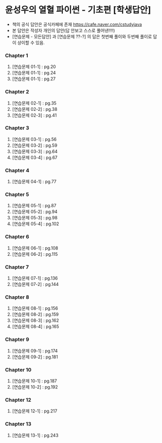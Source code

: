 # 윤성우의 열혈 파이썬 - 기초편 [학생답안]
* 책의 공식 답안은 공식카페에 존재 https://cafe.naver.com/cstudyjava
* 본 답안은 작성자 개인의 답안(답 안보고 스스로 풀어낸!!!!)
* [연습문제 - 모든답안] 과 [연습문제 ??-?] 의 답은 첫번째 풀이와 두번째 풀이로 답이 상이할 수 있음.

### Chapter 1
1. [연습문제 01-1] : pg.20
2. [연습문제 01-1] : pg.24
3. [연습문제 01-1] : pg.27

### Chapter 2
1. [연습문제 02-1] : pg.35
2. [연습문제 02-2] : pg.38
3. [연습문제 02-3] : pg.41

### Chapter 3
1. [연습문제 03-1] : pg.56
2. [연습문제 03-2] : pg.59
3. [연습문제 03-3] : pg.64
4. [연습문제 03-4] : pg.67

### Chapter 4
1. [연습문제 04-1] : pg.77

### Chapter 5
1. [연습문제 05-1] : pg.87
2. [연습문제 05-2] : pg.94
3. [연습문제 05-3] : pg.98
4. [연습문제 05-4] : pg.102

### Chapter 6
1. [연습문제 06-1] : pg.108
2. [연습문제 06-2] : pg.115

### Chapter 7
1. [연습문제 07-1] : pg.136
2. [연습문제 07-2] : pg.144

### Chapter 8
1. [연습문제 08-1] : pg.156
2. [연습문제 08-2] : pg.159
3. [연습문제 08-3] : pg.162
4. [연습문제 08-4] : pg.165

### Chapter 9
1. [연습문제 09-1] : pg.174
2. [연습문제 09-2] : pg.181

### Chapter 10
1. [연습문제 10-1] : pg.187
2. [연습문제 10-2] : pg.192

### Chapter 12
1. [연습문제 12-1] : pg.217

### Chapter 13
1. [연습문제 13-1] : pg.243
